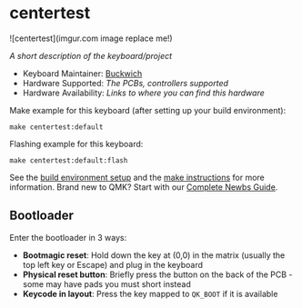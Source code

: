 # centertest

![centertest](imgur.com image replace me!)

*A short description of the keyboard/project*

* Keyboard Maintainer: [Buckwich](https://github.com/Buckwich)
* Hardware Supported: *The PCBs, controllers supported*
* Hardware Availability: *Links to where you can find this hardware*

Make example for this keyboard (after setting up your build environment):

    make centertest:default

Flashing example for this keyboard:

    make centertest:default:flash

See the [build environment setup](https://docs.qmk.fm/#/getting_started_build_tools) and the [make instructions](https://docs.qmk.fm/#/getting_started_make_guide) for more information. Brand new to QMK? Start with our [Complete Newbs Guide](https://docs.qmk.fm/#/newbs).

## Bootloader

Enter the bootloader in 3 ways:

* **Bootmagic reset**: Hold down the key at (0,0) in the matrix (usually the top left key or Escape) and plug in the keyboard
* **Physical reset button**: Briefly press the button on the back of the PCB - some may have pads you must short instead
* **Keycode in layout**: Press the key mapped to `QK_BOOT` if it is available

